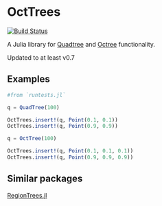 # OctTrees

[![Build Status](https://travis-ci.org/JuliaGeometry/OctTrees.jl.svg?branch=master)](https://travis-ci.org/JuliaGeometry/OctTrees.jl)
<!-- [![Coverage Status](https://coveralls.io/repos/JuliaGeometry/TriangleIntersect.jl/badge.svg?branch=master)](https://coveralls.io/r/JuliaGeometry/TriangleIntersect.jl?branch=master) -->

A Julia library for [Quadtree](https://en.wikipedia.org/wiki/Quadtree) and [Octree](https://en.wikipedia.org/wiki/Octree) functionality.

Updated to at least v0.7

## Examples

```julia
#from `runtests.jl`

q = QuadTree(100)

OctTrees.insert!(q, Point(0.1, 0.1))
OctTrees.insert!(q, Point(0.9, 0.9))

q = OctTree(100)

OctTrees.insert!(q, Point(0.1, 0.1, 0.1))
OctTrees.insert!(q, Point(0.9, 0.9, 0.9))


```

## Similar packages

[RegionTrees.jl](https://github.com/rdeits/RegionTrees.jl)
